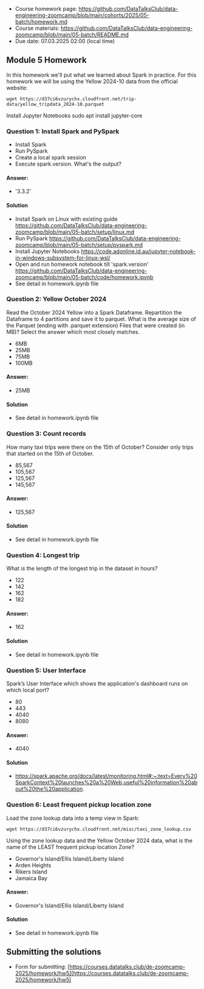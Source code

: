 - Course homework page: https://github.com/DataTalksClub/data-engineering-zoomcamp/blob/main/cohorts/2025/05-batch/homework.md
- Course materials: https://github.com/DataTalksClub/data-engineering-zoomcamp/blob/main/05-batch/README.md
- Due date: 07.03.2025 02:00 (local time)



## Module 5 Homework 

In this homework we'll put what we learned about Spark in practice.
For this homework we will be using the Yellow 2024-10 data from the official website:
```shell
wget https://d37ci6vzurychx.cloudfront.net/trip-data/yellow_tripdata_2024-10.parquet
```
Install Jupyter Notebooks 
sudo apt install jupyter-core

### Question 1: Install Spark and PySpark
- Install Spark
- Run PySpark
- Create a local spark session
- Execute spark.version.
What's the output?
#### Answer:  
- '3.3.2' 

#### Solution
- Install Spark on Linux with existing guide https://github.com/DataTalksClub/data-engineering-zoomcamp/blob/main/05-batch/setup/linux.md
- Run PySpark https://github.com/DataTalksClub/data-engineering-zoomcamp/blob/main/05-batch/setup/pyspark.md
- Install Jupyter Notebooks https://code.adonline.id.au/jupyter-notebook-in-windows-subsystem-for-linux-wsl/
- Open and run homework notebook till 'spark.version'  https://github.com/DataTalksClub/data-engineering-zoomcamp/blob/main/05-batch/code/homework.ipynb
- See detail in homework.ipynb file

### Question 2: Yellow October 2024
Read the October 2024 Yellow into a Spark Dataframe.
Repartition the Dataframe to 4 partitions and save it to parquet.
What is the average size of the Parquet (ending with .parquet extension) Files that were created (in MB)? Select the answer which most closely matches.

- 6MB
- 25MB
- 75MB
- 100MB
#### Answer:  
- 25MB
#### Solution
- See detail in homework.ipynb file

### Question 3: Count records
How many taxi trips were there on the 15th of October?
Consider only trips that started on the 15th of October.

- 85,567
- 105,567
- 125,567
- 145,567
#### Answer:  
- 125,567
#### Solution
- See detail in homework.ipynb file

### Question 4: Longest trip
What is the length of the longest trip in the dataset in hours?
- 122
- 142
- 162
- 182
#### Answer:  
- 162
#### Solution
- See detail in homework.ipynb file

### Question 5: User Interface
Spark’s User Interface which shows the application's dashboard runs on which local port?

- 80
- 443
- 4040
- 8080
#### Answer:  
- 4040
#### Solution
- https://spark.apache.org/docs/latest/monitoring.html#:~:text=Every%20SparkContext%20launches%20a%20Web,useful%20information%20about%20the%20application.

### Question 6: Least frequent pickup location zone
Load the zone lookup data into a temp view in Spark:
```shell
wget https://d37ci6vzurychx.cloudfront.net/misc/taxi_zone_lookup.csv
```
Using the zone lookup data and the Yellow October 2024 data, what is the name of the LEAST frequent pickup location Zone?

- Governor's Island/Ellis Island/Liberty Island
- Arden Heights
- Rikers Island
- Jamaica Bay

#### Answer:  
- Governor's Island/Ellis Island/Liberty Island
#### Solution
- See detail in homework.ipynb file
## Submitting the solutions
- Form for submitting: [https://courses.datatalks.club/de-zoomcamp-2025/homework/hw5](https://courses.datatalks.club/de-zoomcamp-2025/homework/hw5)
